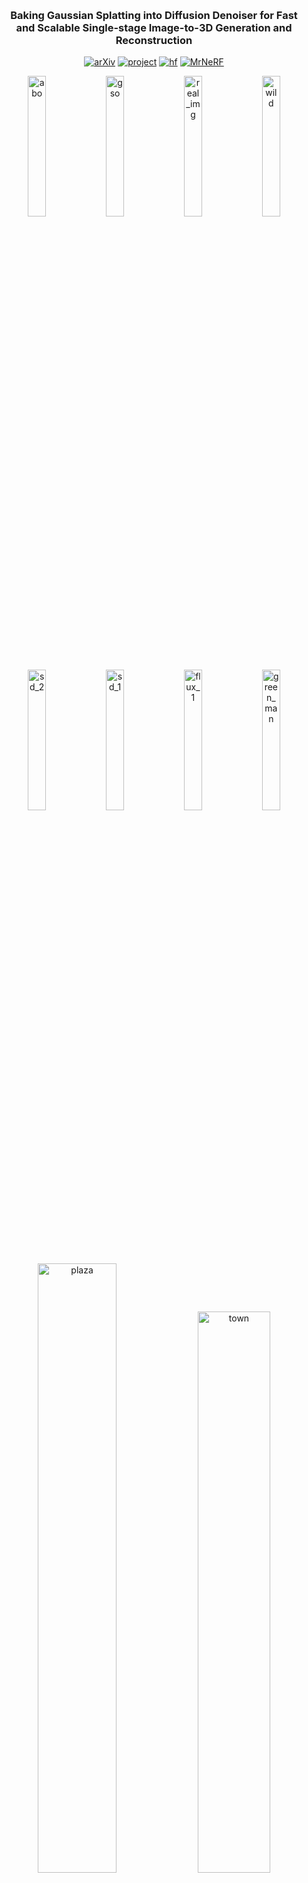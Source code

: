 &nbsp;

<div align="center">

<h3>Baking Gaussian Splatting into Diffusion Denoiser for Fast <br> and Scalable Single-stage Image-to-3D Generation and Reconstruction</h3> 

[![arXiv](https://img.shields.io/badge/paper-arxiv-179bd3)](https://arxiv.org/abs/2411.14384)
[![project](https://img.shields.io/badge/project-page-green)](https://caiyuanhao1998.github.io/project/DiffusionGS/)
[![hf](https://img.shields.io/badge/hugging-face-green)](https://huggingface.co/datasets/CaiYuanhao/DiffusionGS)
[![MrNeRF](https://img.shields.io/badge/media-MrNeRF-yellow)](https://x.com/janusch_patas/status/1859867424859856997?ref_src=twsrc%5Egoogle%7Ctwcamp%5Eserp%7Ctwgr%5Etweet)

<p align="center">
  <img src="img/abo.gif" width="24%" alt="abo">
  <img src="img/gso.gif" width="24%" alt="gso">
  <img src="img/real_img.gif" width="24%" alt="real_img">
  <img src="img/wild.gif" width="24%" alt="wild">
</p>
<p align="center">
  <img src="img/sd_2.gif" width="24%" alt="sd_2">
  <img src="img/sd_1.gif" width="24%" alt="sd_1">
  <img src="img/flux_1.gif" width="24%" alt="flux_1">
  <img src="img/green_man.gif" width="24%" alt="green_man">
</p>
<p align="center">
  <img src="img/plaza.gif" width="50%" alt="plaza">
  <img src="img/town.gif" width="48%" alt="town">
</p>
<p align="center">
  <img src="img/cliff.gif" width="49.5%" alt="cliff">
  <img src="img/art_gallery.gif" width="48.5%" alt="art_gallery">
</p>


&nbsp;

</div>



### Introduction
This is an implementation of our work "Baking Gaussian Splatting into Diffusion Denoiser for Fast and Scalable Single-stage Image-to-3D Generation and Reconstruction
". The code and checkpoints here is a **re-implementation** and **re-training** and **differs** from the original version developed at Adobe. Our DiffusionGS is single-stage and does not rely on 2D multi-view diffusion model. DiffusionGS can be applied to single-view 3D object generation and scene reconstruction without using depth estimator in ~6 seconds. If you find our repo useful, please give it a star ⭐ and consider citing our paper. Thank you :)

![pipeline](img/pipeline.png)


### News
- **2025.10.10 :** Code and models have been released. Feel free to check and use them.  💫
- **2024.11.22 :** Our [project page](https://caiyuanhao1998.github.io/project/DiffusionGS/) has been built up. Feel free to check the video and interactive generation results on the project page.
- **2024.11.21 :** We upload the prompt image and our generation results to our [hugging face dataset](https://huggingface.co/datasets/CaiYuanhao/DiffusionGS). Feel free to download and make a comparison with your method. 🤗
- **2024.11.20 :** Our paper is on [arxiv](https://arxiv.org/abs/2411.14384) now. 🚀

### Comparison with State-of-the-Art Methods


<details open>
<summary><b>Quantitative Comparison</b></summary>

![results1](img/compare_table.png)

</details>

<details open>
<summary><b>Qualitative Comparison</b></summary>

![visual_results](img/compare_figure.png)

</details>

&nbsp;

&nbsp;

## 1. Create Environment
```sh
conda create -n diffusiongs python=3.11 -y
conda activate diffusiongs
# conda install -c "nvidia/label/cuda-12.1.1" cudatoolkit
# conda install pytorch==2.5.1 torchvision==0.20.1 torchaudio==2.5.1 pytorch-cuda=12.1 -c pytorch -c nvidia
pip install torch==2.5.1 torchvision==0.20.1
pip install -r requirements.txt
pip install -e submodules/diff-gaussian-rasterization
pip install -e submodules/simple-knn
```

&nbsp;

## 2. Gradio Quick Demo
For object-centric image-to-3D generation model, we provide a single-line script to use the code:
```shell
python run.py
```
This code will automatically download the model checkpoints and config files from [HuggingFace](). Or you can manually download it from [this link](https://huggingface.co/coast01/LVSM/tree/main) and set it to local dir.


&nbsp;

## 3. Data Preparation

### 3.1 Scene-level Dataset

Download the RealEstate10K dataset from [this link](http://schadenfreude.csail.mit.edu:8000/), which is provided by [pixelSplat](https://github.com/dcharatan/pixelsplat), and `unzip` the zip file and put the data in `YOUR_RAW_DATAPATH`.
Run the following command to preprocess the data into our format.
```bash
python process_data.py --base_path YOUR_RAW_DATAPATH --output_dir YOUR_PROCESSED_DATAPATH --mode ['train' or 'test']
```

### 3.2 Object-level Dataset

We retrained our model using only the Objaverse dataset, which differs from the approaches adopted by Adobe. Additionally, we provide a dataloader that allows you to leverage the open-source G-Objaverse to train object models from scratch.

For prepare the G-objaverse dataset, please follow the instructions in [G-objaverse](https://github.com/modelscope/richdreamer/tree/main/dataset/gobjaverse).

After you download and unzip the dataset. You can see the following structure:
```
gobjaverse
├──0
    ├── 10010
    ├── 10013
    └── ...          
```

After that, you need to prepare a folder that contains 3 json files call `json` like:
```
json
├── test.json ## set a subset for eval
├── train.json ##Use the download script as the training jsons
└── val.json  ## set a subset for eval
```

Then, specified the `local_dir` to this json file and the `image_dir` to the `gobjaverse` file in the config file (`diffusionGS/configs/diffusionGS_rel.yaml`) so that you can train our model using gobjaverse.


&nbsp;

## 4. Evaluation for Single-view Scene Reconstruction

The scene-level evaluation is conducted on the [RealEstate10K](http://schadenfreude.csail.mit.edu:8000/) dataset prepocessed by [pixelSplat](https://github.com/dcharatan/pixelsplat). The model checkpoints are host on [HuggingFace](https://huggingface.co/coast01/LVSM/tree/main). 

| Model | PSNR  | SSIM  | LPIPS |
| ----- | ----- | ----- | ----- |
| [Open-DiffusionGS(res256)]() | 21.26 | 0.672 | 0.257 |
| [Open-DiffusionGS(res512)]() | - | - | - |

We use `./extra_files/evaluation_index_re10k.json` to specify the input and target view indice. This json file is originally from [pixelSplat](https://github.com/dcharatan/pixelsplat). 

We only provide evaluation codes for scene as
```bash
bash script/eval.sh
```

This code will evaluate all testsets, and generate the `.pt` for you to caculate metrics, if you want to store the scene videos and gaussians, plese turn `system.save_intermediate_video` to `True` in the config file (`diffusiongs/configs/diffusionGS_scene_eval.yaml`).

After run this codes, the result will specified in `{exp_root_dir}/{name}/{tags}` in the config file.

For provided config, the result will be form like
```
outputs/diffusion_gs_scene_re10k_256_stage1_eval/diffusion-gs-model-scene+lr0.0001/save/it0
├── 0a3b5fb184936a83.pt
├── 0a4cf8d9b81b4c6e.pt
├── ...
```
each `.pt` store the rendered images and gt images for you to calculate metrics. if you turn `system.save_intermediate_video = True` you will see rendered videos of the scene.

If you want to calculate metrics, please run:
```bash
bash cal_metrics.sh
```
after you replace the `exp_root_dir` in `cal_metrics.sh`, you can run this script to calculate metrics.

&nbsp;


## 5. Training
We provide 4 stages training scripts for you to train your own models:
```bash
bash scripts/train_scene_stage1.py # train object model (res256)
bash scripts/train_scene_stage2.py # train object model (res512)
bash scripts/train_obj_stage1.py  # train scene model (res256)
bash scripts/train_obj_stage2.py  # train scene model (res512)
```
Before training, you need to specified your data path in the config files by replace `local_dir` to your processed `RealEstate10K` (For scene). Or `image_dir` and `local_dir` to the `gobjaverse` file and the prepared json folder (For object).

Note: when you train the second stage model, remember to replace   `shape_model.pretrained_model_name_or_path: ` to the trained first stage checkpoint.

&nbsp;

## 6. Citation
```sh
@inproceedings{diffusiongs,
  title={Baking Gaussian Splatting into Diffusion Denoiser for Fast and Scalable Single-stage Image-to-3D Generation and Reconstruction},
  author={Yuanhao Cai and He Zhang and Kai Zhang and Yixun Liang and Mengwei Ren and Fujun Luan and Qing Liu and Soo Ye Kim and Jianming Zhang and Zhifei Zhang and Yuqian Zhou and Yulun Zhang and Xiaokang Yang and Zhe Lin and Alan Yuille},
  booktitle={ICCV},
  year={2025}
}
```

&nbsp;

## Acknowledgments
We would like to thank the following projects: [DiffSplat](https://github.com/chenguolin/DiffSplat), [CraftsMan3D](https://github.com/HKUST-SAIL/CraftsMan3D), [LVSM](https://github.com/Haian-Jin/LVSM).
